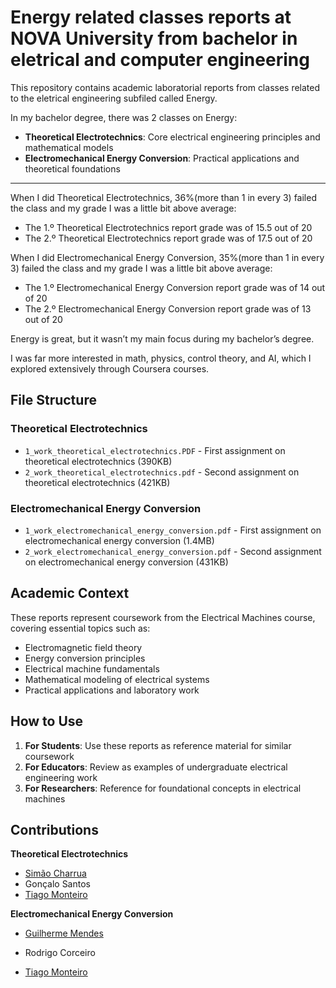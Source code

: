 # Energy related classes reports at NOVA University from bachelor in eletrical and computer engineering

This repository contains academic laboratorial reports from classes related to the eletrical engineering subfiled called Energy.

In my bachelor degree, there was 2 classes on Energy:
- **Theoretical Electrotechnics**: Core electrical engineering principles and mathematical models
- **Electromechanical Energy Conversion**: Practical applications and theoretical foundations

---

When I did Theoretical Electrotechnics, 36%(more than 1 in every 3) failed the class and my grade I was a little bit above average:
- The 1.º Theoretical Electrotechnics report grade was of 15.5 out of 20
- The 2.º Theoretical Electrotechnics report grade was of 17.5 out of 20

When I did Electromechanical Energy Conversion, 35%(more than 1 in every 3) failed the class and my grade I was a little bit above average:
- The 1.º Electromechanical Energy Conversion report grade was of 14 out of 20
- The 2.º Electromechanical Energy Conversion report grade was of 13 out of 20

Energy is great, but it wasn’t my main focus during my bachelor’s degree. 

I was far more interested in math, physics, control theory, and AI, which I explored extensively through Coursera courses.

## File Structure

### Theoretical Electrotechnics
- `1_work_theoretical_electrotechnics.PDF` - First assignment on theoretical electrotechnics (390KB)
- `2_work_theoretical_electrotechnics.pdf` - Second assignment on theoretical electrotechnics (421KB)

### Electromechanical Energy Conversion
- `1_work_electromechanical_energy_conversion.pdf` - First assignment on electromechanical energy conversion (1.4MB)
- `2_work_electromechanical_energy_conversion.pdf` - Second assignment on electromechanical energy conversion (431KB)

## Academic Context

These reports represent coursework from the Electrical Machines course, covering essential topics such as:

- Electromagnetic field theory
- Energy conversion principles
- Electrical machine fundamentals
- Mathematical modeling of electrical systems
- Practical applications and laboratory work

## How to Use

1. **For Students**: Use these reports as reference material for similar coursework
2. **For Educators**: Review as examples of undergraduate electrical engineering work
3. **For Researchers**: Reference for foundational concepts in electrical machines

## Contributions

**Theoretical Electrotechnics**

- [Simão Charrua](https://www.linkedin.com/in/sim%C3%A3o-charrua-241685321/)
- Gonçalo Santos
- [Tiago Monteiro](https://www.linkedin.com/in/tiago-monteiro-/)

**Electromechanical Energy Conversion**

- [Guilherme Mendes](https://www.linkedin.com/in/guilherme-mendes-a416b7206/)
- Rodrigo Corceiro

- [Tiago Monteiro](https://www.linkedin.com/in/tiago-monteiro-/)


